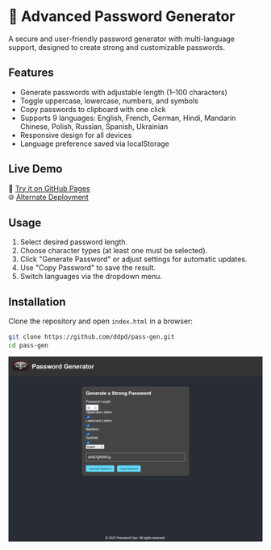# 🔐 Advanced Password Generator  

A secure and user-friendly password generator with multi-language support, designed to create strong and customizable passwords.  

## Features  
- Generate passwords with adjustable length (1–100 characters)  
- Toggle uppercase, lowercase, numbers, and symbols  
- Copy passwords to clipboard with one click  
- Supports 9 languages: English, French, German, Hindi, Mandarin Chinese, Polish, Russian, Spanish, Ukrainian  
- Responsive design for all devices  
- Language preference saved via localStorage  

## Live Demo  
🚀 [Try it on GitHub Pages](https://ddpd.github.io/pass-gen)  
🌐 [Alternate Deployment](https://pass-gen.ddpd.dev)  

## Usage  
1. Select desired password length.  
2. Choose character types (at least one must be selected).  
3. Click "Generate Password" or adjust settings for automatic updates.  
4. Use "Copy Password" to save the result.  
5. Switch languages via the dropdown menu.  

## Installation  
Clone the repository and open `index.html` in a browser:  
```bash 
git clone https://github.com/ddpd/pass-gen.git 
cd pass-gen
```
![APS](src/img/icons/fsaAdvanced-Password-Generator.png)
